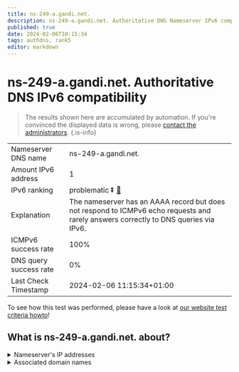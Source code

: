 ```yaml
---
title: ns-249-a.gandi.net.
description: ns-249-a.gandi.net. Authoritative DNS Nameserver IPv6 compatibility
published: true
date: 2024-02-06T10:15:34
tags: authdns, rank5
editor: markdown
---
```


# ns-249-a.gandi.net. Authoritative DNS IPv6 compatibility

> The results shown here are accumulated by automation. If you're convinced the displayed data is wrong, please [contact the administrators](/howto/chat). 
{.is-info}




|   |   |
| - | - |
| Nameserver DNS name | ns-249-a.gandi.net.
| Amount IPv6 address | 1
| IPv6 ranking | problematic :arrow_double_down: [🔗](/howto/ranking) |
| Explanation | The nameserver has an AAAA record but does not respond to ICMPv6 echo requests and rarely answers correctly to DNS queries via IPv6. |
| ICMPv6 success rate | 100%|
| DNS query success rate | 0% |
| Last Check Timestamp | 2024-02-06 11:15:34+01:00 |

To see how this test was performed, please have a look at [our website test criteria howto](/howto/testcriteria/authdns)!


## What is ns-249-a.gandi.net. about?




<details>
<summary>Nameserver's IP addresses</summary>

2001:4b98:aaaa::fa

</details>



<details>
<summary>Associated domain names</summary>

www.peugeot.fr

</details>
